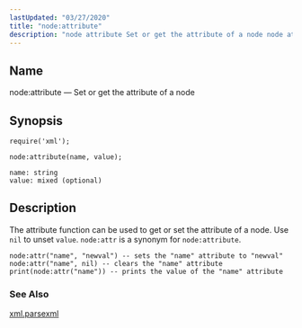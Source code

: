 ```yaml
---
lastUpdated: "03/27/2020"
title: "node:attribute"
description: "node attribute Set or get the attribute of a node node attribute name value The attribute function can be used to get or set the attribute of a node Use nil to unset value node attr is a synonym for node attribute Example 70 77 example xml parsexml..."
---
```


<a name="lua.ref.xml.node_attribute"></a> 
## Name

node:attribute — Set or get the attribute of a node

<a name="idp19365712"></a> 
## Synopsis

`require('xml');`

`node:attribute(name, value);`

```
name: string
value: mixed (optional)
```
<a name="idp19369424"></a> 
## Description

The attribute function can be used to get or set the attribute of a node. Use `nil` to unset `value`. `node:attr` is a synonym for `node:attribute`.

<a name="lua.ref.xml.node_attribute.example"></a> 


```
node:attr("name", "newval") -- sets the "name" attribute to "newval"
node:attr("name", nil) -- clears the "name" attribute
print(node:attr("name")) -- prints the value of the "name" attribute
```

<a name="idp19375248"></a> 
### See Also

[xml.parsexml](/momentum/4/lua/ref-xml-parsexml)